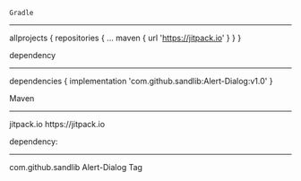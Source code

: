 `Gradle`
_______

allprojects {
		repositories {
			...
			maven { url 'https://jitpack.io' }
		}
	}


dependency
__________

dependencies {
	        implementation 'com.github.sandlib:Alert-Dialog:v1.0'
	}


Maven
______

<repositories>
		<repository>
		    <id>jitpack.io</id>
		    <url>https://jitpack.io</url>
		</repository>
	</repositories>

dependency:
_________

<dependency>
	    <groupId>com.github.sandlib</groupId>
	    <artifactId>Alert-Dialog</artifactId>
	    <version>Tag</version>
	</dependency>
